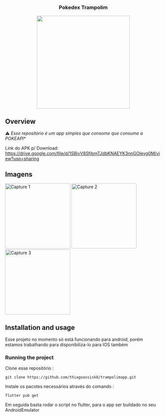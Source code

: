 <h1 align="center">
<h3 align="center">
	Pokedex Trampolim
</h3>


<p align="center">
	<img src="https://github.com/thiagoassisk8/pharma_off/blob/master/assets/imagens_demonstracao/Farmacias%20Pr%C3%B3ximas%20mapa.png" width="300">
</p>


## Overview

⚠️ *Esse repositório é um app simples que consome que consume a POKEAPI**

Link do APK p/ Download: https://drive.google.com/file/d/1SBivV8SfjbmTJdbKNAEYK3nnGOIevg0M/view?usp=sharing

## Imagens

<img
		width="210"
		alt="Capture 1"
		src="">
<img
		width="210"
		alt="Capture 2"
		src="">
<img
		width="210"
		alt="Capture 3"
		src="">

## Installation and usage

Esse projeto no momento só está funcionando para android, porém estamos trabalhando para disponibiliza-lo para IOS também


### Running the project

Clone esse repositório :

```
git clone https://github.com/thiagoassisk8/trampolimapp.git

```

Instale os pacotes necessários através do comando :

```
flutter pub get
```

Em seguida basta rodar o script no flutter, para o app ser buildado no seu AndroidEmulator



<!-- ALL-CONTRIBUTORS-LIST:END -->
